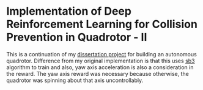 # Implementation of Deep Reinforcement Learning for Collision Prevention in Quadrotor - II

This is a continuation of my [dissertation project](https://github.com/odegnome/dcode) for building an autonomous quadrotor.
Difference from my original implementation is that this uses [sb3](https://github.com/DLR-RM/stable-baselines3)
algorithm to train and also, yaw axis acceleration is also a consideration in the reward.
The yaw axis reward was necessary because otherwise, the quadrotor was spinning about that
axis uncontrollably.

